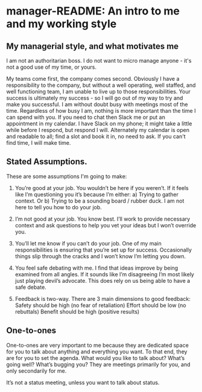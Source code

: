 # manager-README: An intro to me and my working style

## My managerial style, and what motivates me

I am not an authoritarian boss. I do not want to micro manage anyone - it's not a good use of my time, or yours.

My teams come first, the company comes second. Obviously I have a responsibility to the company, but without a well operating, well staffed, and well functioning team, I am unable to live up to those responsibilities. Your success is ultimately my success - so I will go out of my way to try and
make you successful.
I am without doubt busy with meetings most of the time. Regardless of how busy I am, nothing is more important than the time I can spend with you. If you need to chat then Slack me or put an appointment in my calendar. I have Slack on my phone; it might take a little while before I respond, but respond I will. Alternately my calendar is open and readable to all; find a slot and book it in, no need to ask. If you can't find time, I will make time.


## Stated Assumptions.

These are some assumptions I'm going to make:

1. You’re good at your job. You wouldn’t be here if you weren’t. If it feels like I’m questioning you it’s because I’m either: a) Trying to gather context. Or b) Trying to be a sounding board / rubber duck. I am not here to tell you how to do your job.

2. I’m not good at your job. You know best. I’ll work to provide necessary context and ask questions to help you vet your ideas but I won’t override you.

3. You’ll let me know if you can’t do your job. One of my main responsibilities is ensuring that you’re set up for success. Occasionally things slip through the cracks and I won’t know I’m letting you down.

4. You feel safe debating with me. I find that ideas improve by being examined from all angles. If it sounds like I’m disagreeing I’m most likely just playing devil’s advocate. This does rely on us being able to have a safe debate.

5. Feedback is two-way. There are 3 main dimensions to good feedback:
    Safety should be high (no fear of retaliation)
    Effort should be low (no rebuttals)
    Benefit should be high (positive results)



## One-to-ones
One-to-ones are very important to me because they are dedicated space for you to talk about anything and everything you want. To that end, they are for you to set the agenda. What would you like to talk about? What’s going well? What’s bugging you? 
They are meetings primarily for you, and only secondarily for me. 

It’s not a status meeting, unless you want to talk about status.
